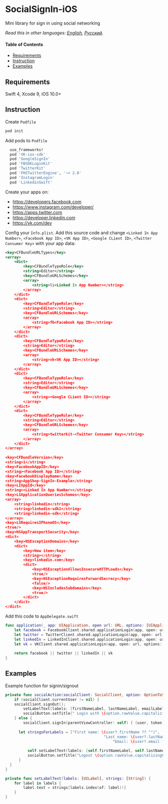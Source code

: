 # SocialSignIn-iOS
Mini library for sign in using social networking

*Read this in other languages: [English](README.md), [Русский](README-ru.md).*

#### Table of Contents

- [Requirements](#requirements)
- [Instruction](#instruction)
- [Examples](#examples)

## Requirements

Swift 4, Xcode 9, iOS 10.0+

## Instruction

Create ``Podfile``

```bash
pod init
```

Add pods to ``Podfile``
```bash
  use_frameworks!
  pod 'VK-ios-sdk'
  pod 'GoogleSignIn'
  pod 'FBSDKLoginKit'
  pod 'TwitterKit'
  pod 'FHSTwitterEngine', '~> 2.0'
  pod 'InstagramLogin'
  pod 'LinkedinSwift'
```
Create your apps on:
 - https://developers.facebook.com
 - https://www.instagram.com/developer/
 - https://apps.twitter.com
 - https://developer.linkedin.com
 - https://vk.com/dev

Config your ``Info.plist``. Add this source code and change ``<Linked In App Number>``, ``<Facebook App ID>``, ``<VK App ID>``,
``<Google CLient ID>``, ``<Twitter Consumer Key>`` with your app data:
```xml
<key>CFBundleURLTypes</key>
<array>
	<dict>
		<key>CFBundleTypeRole</key>
		<string>Editor</string>
		<key>CFBundleURLSchemes</key>
		<array>
			<string>li<Linked In App Number></string>
		</array>
	</dict>
	<dict>
		<key>CFBundleTypeRole</key>
		<string>Editor</string>
		<key>CFBundleURLSchemes</key>
		<array>
			<string>fb<Facebook App ID></string>
		</array>
	</dict>
	<dict>
		<key>CFBundleTypeRole</key>
		<string>Editor</string>
		<key>CFBundleURLSchemes</key>
		<array>
			<string>vk<VK App ID></string>
		</array>
	</dict>
	<dict>
		<key>CFBundleTypeRole</key>
		<string>Editor</string>
		<key>CFBundleURLSchemes</key>
		<array>
			<string><Google CLient ID></string>
		</array>
	</dict>
	<dict>
		<key>CFBundleTypeRole</key>
		<string>Editor</string>
		<key>CFBundleURLSchemes</key>
		<array>
			<string>twitterkit-<Twitter Consumer Key></string>
		</array>
	</dict>
</array>
 
<key>CFBundleVersion</key>
<string>1</string>
<key>FacebookAppID</key>
<string><Facebook App ID></string>
<key>FacebookDisplayName</key>
<string>AppShop-SignIn-Example</string>
<key>LIAppId</key>
<string><Linked In App Number></string>
<key>LSApplicationQueriesSchemes</key>
<array>
	<string>linkedin</string>
	<string>linkedin-sdk2</string>
	<string>linkedin-sdk</string>
</array>
<key>LSRequiresIPhoneOS</key>
<true/>
<key>NSAppTransportSecurity</key>
<dict>
	<key>NSExceptionDomains</key>
	<dict>
		<key>New item</key>
		<string></string>
		<key>linkedin.com</key>
		<dict>
			<key>NSExceptionAllowsInsecureHTTPLoads</key>
			<true/>
			<key>NSExceptionRequiresForwardSecrecy</key>
			<false/>
			<key>NSIncludesSubdomains</key>
			<true/>
		</dict>
	</dict>
</dict>
```

Add this code to ``AppDelegate.swift``
```swift
func application(_ app: UIApplication, open url: URL, options: [UIApplicationOpenURLOptionsKey : Any] = [:]) -> Bool {
	let facebook = FacebookClient.shared.applicationLogin(app, open: url, options: options)
	let twitter = TwitterClient.shared.applicationLogin(app, open: url, options: options)
	let linkedIn = LinkedInClient.shared.applicationLogin(app, open: url, options: options)
	let vk = VKClient.shared.applicationLogin(app, open: url, options: options)
	
	return facebook || twitter || linkedIn || vk
}
```
## Examples
Example function for signin/signout
```swift
private func socialAction(socialClient: SocialClient, option: OptionToSignIn, socialButton: UIButton) {
	if (socialClient.currentUser != nil) {	
    socialClient.signOut();
		setLabelText(labels: [firstNameLabel, lastNameLabel, emailLabel], strings: ["", "", ""])
		socialButton.setTitle(" Login with \(option.rawValue.capitalizingFirstLetter())", for: .normal);
	} else {
		socialClient.signIn(parentViewController: self) { (user, token, error) in
		
      let stringsForLabels = ["First name: \(user?.firstName ?? "")",
		          				  			"Last name: \(user?.lastName ?? "")",
				  		        				"Email: \(user?.email ?? "")"]
				
		  self.setLabelText(labels: [self.firstNameLabel, self.lastNameLabel, self.emailLabel], strings: stringsForLabels)
		  socialButton.setTitle("Logout \(option.rawValue.capitalizingFirstLetter())", for: .normal)
	  }
  }
}

private func setLabelText(labels: [UILabel], strings: [String]) {
	for label in labels {
		label.text = strings[labels.index(of: label)!]
	}
}
```
